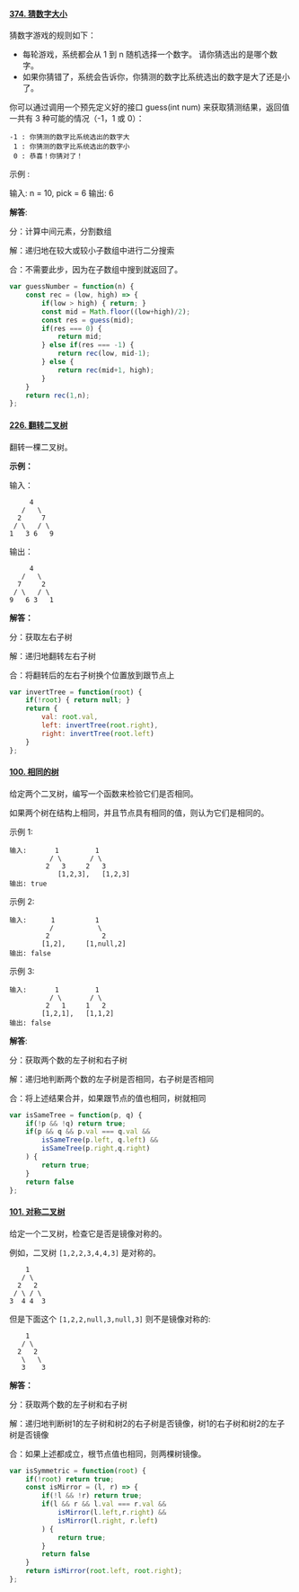 

#### [374. 猜数字大小](https://leetcode-cn.com/problems/guess-number-higher-or-lower/)

猜数字游戏的规则如下：

- 每轮游戏，系统都会从 1 到 n 随机选择一个数字。 请你猜选出的是哪个数字。
- 如果你猜错了，系统会告诉你，你猜测的数字比系统选出的数字是大了还是小了。

你可以通过调用一个预先定义好的接口 guess(int num) 来获取猜测结果，返回值一共有 3 种可能的情况（-1，1 或 0）：

```
-1 : 你猜测的数字比系统选出的数字大
 1 : 你猜测的数字比系统选出的数字小
 0 : 恭喜！你猜对了！
```


示例 :

输入: n = 10, pick = 6
输出: 6

**解答**:

分：计算中间元素，分割数组

解：递归地在较大或较小子数组中进行二分搜索

合：不需要此步，因为在子数组中搜到就返回了。

```js
var guessNumber = function(n) {
    const rec = (low, high) => {
        if(low > high) { return; }
        const mid = Math.floor((low+high)/2);
        const res = guess(mid);
        if(res === 0) {
            return mid;
        } else if(res === -1) {
            return rec(low, mid-1);
        } else {
            return rec(mid+1, high);
        }
    }
    return rec(1,n);
};
```



#### [226. 翻转二叉树](https://leetcode-cn.com/problems/invert-binary-tree/)

翻转一棵二叉树。

**示例：**

输入：

```
     4
   /   \
  2     7
 / \   / \
1   3 6   9
```

输出：

```
     4
   /   \
  7     2
 / \   / \
9   6 3   1
```

**解答：**

分：获取左右子树

解：递归地翻转左右子树

合：将翻转后的左右子树换个位置放到跟节点上

```js
var invertTree = function(root) {
    if(!root) { return null; }
    return {
        val: root.val,
        left: invertTree(root.right),
        right: invertTree(root.left)
    }
};
```



#### [100. 相同的树](https://leetcode-cn.com/problems/same-tree/)

给定两个二叉树，编写一个函数来检验它们是否相同。

如果两个树在结构上相同，并且节点具有相同的值，则认为它们是相同的。

示例 1:

    输入:       1         1
              / \       / \
             2   3     2   3   
       			[1,2,3],   [1,2,3]
    输出: true


示例 2:

    输入:      1          1
              /           \
             2             2
            [1,2],     [1,null,2]
    输出: false


示例 3:

    输入:       1         1
              / \       / \
             2   1     1   2
            [1,2,1],   [1,1,2]
    输出: false

**解答**:

分：获取两个数的左子树和右子树

解：递归地判断两个数的左子树是否相同，右子树是否相同

合：将上述结果合并，如果跟节点的值也相同，树就相同

```js
var isSameTree = function(p, q) {
    if(!p && !q) return true;
    if(p && q && p.val === q.val &&
        isSameTree(p.left, q.left) &&
        isSameTree(p.right,q.right)
    ) {
        return true;
    }
    return false
};
```



#### [101. 对称二叉树](https://leetcode-cn.com/problems/symmetric-tree/)

给定一个二叉树，检查它是否是镜像对称的。

例如，二叉树 `[1,2,2,3,4,4,3]` 是对称的。

```
    1
   / \
  2   2
 / \ / \
3  4 4  3
```

但是下面这个 `[1,2,2,null,3,null,3]` 则不是镜像对称的:

```
    1
   / \
  2   2
   \   \
   3    3
```

 

**解答：**

分：获取两个数的左子树和右子树

解：递归地判断树1的左子树和树2的右子树是否镜像，树1的右子树和树2的左子树是否镜像

合：如果上述都成立，根节点值也相同，则两棵树镜像。

```js
var isSymmetric = function(root) {
    if(!root) return true;
    const isMirror = (l, r) => {
        if(!l && !r) return true;
        if(l && r && l.val === r.val &&
            isMirror(l.left,r.right) &&
            isMirror(l.right, r.left)
        ) {
            return true;
        }
        return false
    }
    return isMirror(root.left, root.right);
};
```

